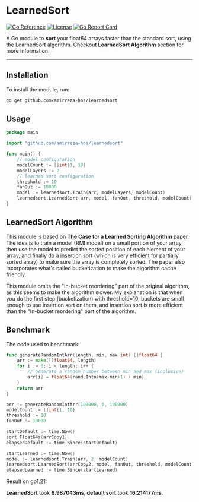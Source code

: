# LearnedSort

[![Go Reference](https://pkg.go.dev/badge/github.com/amirreza-hos/learnedsort.svg)](https://pkg.go.dev/github.com/amirreza-hos/learnedsort)
[![License](https://img.shields.io/badge/license-MIT-blue.svg)](LICENSE)
[![Go Report Card](https://goreportcard.com/badge/github.com/amirreza-hos/learnedsort)](https://goreportcard.com/report/github.com/amirreza-hos/learnedsort)

A Go module to **sort** your float64 arrays faster than the standard sort, using the LearnedSort algorithm. Checkout **LearnedSort Algorithm** section for more information.

---

## Installation

To install the module, run:

```bash
go get github.com/amirreza-hos/learnedsort
```

## Usage

```go
package main

import "github.com/amirreza-hos/learnedsort"

func main() {
    // model configuration
    modelCount := []int{1, 10}
    modelLayers := 2
    // learned sort configuration
	threshold := 10
	fanOut := 10000
    model := learnedsort.Train(arr, modelLayers, modelCount)
	learnedsort.LearnedSort(arr, model, fanOut, threshold, modelCount)
}
```

## LearnedSort Algorithm

This module is based on **The Case for a Learned Sorting Algorithm** paper. The idea is to train a model (RMI model) on a small portion of your array, then use the model to predict the sorted position of each element of your array, and finally do a insertion sort (which is very efficient for partially sorted array) to make sure the array is completely sorted. The paper also incorporates what's called bucketization to make the algorithm cache friendly.

This module omits the "In-bucket reordering" part of the original algorithm, as this seems to make the algorithm slower. My explanation is that when you do the first step (bucketization) with threshold=10, buckets are small enough to use insertion sort on them, and insertion sort is more efficient than the "In-bucket reordering" part of the algorithm.

## Benchmark

The code used to benchmark:

```go
func generateRandomIntArr(length, min, max int) []float64 {
	arr := make([]float64, length)
	for i := 0; i < length; i++ {
		// Generate a random number between min and max (inclusive)
		arr[i] = float64(rand.Intn(max-min+1) + min)
	}
	return arr
}

arr := generateRandomIntArr(100000, 0, 100000)
modelCount := []int{1, 10}
threshold := 10
fanOut := 10000

startDefault := time.Now()
sort.Float64s(arrCopy1)
elapsedDefault := time.Since(startDefault)

startLearned := time.Now()
model := learnedsort.Train(arr, 2, modelCount)
learnedsort.LearnedSort(arrCopy2, model, fanOut, threshold, modelCount)
elapsedLearned := time.Since(startLearned)
```

Result on go1.21:

**LearnedSort** took **6.987043ms**, **default sort** took **16.214177ms**.